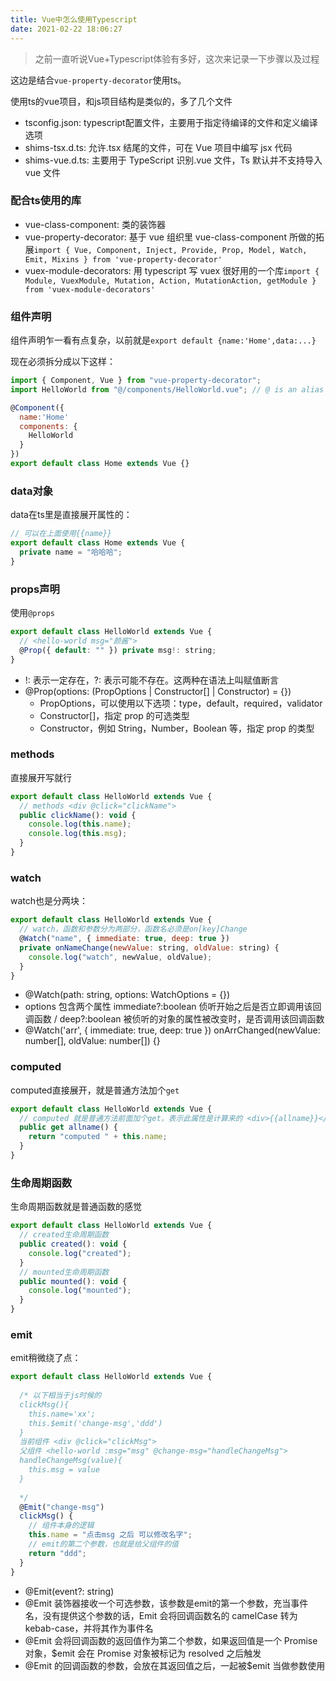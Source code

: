 ```yaml
---
title: Vue中怎么使用Typescript
date: 2021-02-22 18:06:27
---
```

> 之前一直听说Vue+Typescript体验有多好，这次来记录一下步骤以及过程

这边是结合`vue-property-decorator`使用ts。

使用ts的vue项目，和js项目结构是类似的，多了几个文件

* tsconfig.json: typescript配置文件，主要用于指定待编译的文件和定义编译选项
* shims-tsx.d.ts: 允许.tsx 结尾的文件，可在 Vue 项目中编写 jsx 代码
* shims-vue.d.ts: 主要用于 TypeScript 识别.vue 文件，Ts 默认并不支持导入 vue 文件

### 配合ts使用的库

- vue-class-component: 类的装饰器
- vue-property-decorator: 基于 vue 组织里 vue-class-component 所做的拓展`import { Vue, Component, Inject, Provide, Prop, Model, Watch, Emit, Mixins } from 'vue-property-decorator'`
- vuex-module-decorators: 用 typescript 写 vuex 很好用的一个库`import { Module, VuexModule, Mutation, Action, MutationAction, getModule } from 'vuex-module-decorators'`

### 组件声明

组件声明乍一看有点复杂，以前就是`export default {name:'Home',data:...}`

现在必须拆分成以下这样：

``` javascript
import { Component, Vue } from "vue-property-decorator";
import HelloWorld from "@/components/HelloWorld.vue"; // @ is an alias to /src

@Component({
  name:'Home'
  components: {
    HelloWorld
  }
})
export default class Home extends Vue {}
```

### data对象

data在ts里是直接展开属性的：

``` javascript
// 可以在上面使用{{name}}
export default class Home extends Vue {
  private name = "哈哈哈";
}
```

### props声明

使用`@props`

``` javascript
export default class HelloWorld extends Vue {
  // <hello-world msg="颜酱">
  @Prop({ default: "" }) private msg!: string;
}
```

* !: 表示一定存在，?: 表示可能不存在。这两种在语法上叫赋值断言
* @Prop(options: (PropOptions | Constructor[] | Constructor) = {})
  - PropOptions，可以使用以下选项：type，default，required，validator
  - Constructor[]，指定 prop 的可选类型
  - Constructor，例如 String，Number，Boolean 等，指定 prop 的类型

### methods

直接展开写就行

``` javascript
export default class HelloWorld extends Vue {
  // methods <div @click="clickName">
  public clickName(): void {
    console.log(this.name);
    console.log(this.msg);
  }
}
```

### watch

watch也是分两块：

``` javascript
export default class HelloWorld extends Vue {
  // watch，函数和参数分为两部分，函数名必须是on[key]Change
  @Watch("name", { immediate: true, deep: true })
  private onNameChange(newValue: string, oldValue: string) {
    console.log("watch", newValue, oldValue);
  }
}
```

* @Watch(path: string, options: WatchOptions = {})
* options 包含两个属性 immediate?:boolean 侦听开始之后是否立即调用该回调函数 / deep?:boolean 被侦听的对象的属性被改变时，是否调用该回调函数
* @Watch('arr', { immediate: true, deep: true }) onArrChanged(newValue: number[], oldValue: number[]) {}

### computed

computed直接展开，就是普通方法加个`get`

``` javascript
export default class HelloWorld extends Vue {
  // computed 就是普通方法前面加个get，表示此属性是计算来的 <div>{{allname}}</div>
  public get allname() {
    return "computed " + this.name;
  }
}
```

### 生命周期函数

生命周期函数就是普通函数的感觉

``` javascript
export default class HelloWorld extends Vue {
  // created生命周期函数
  public created(): void {
    console.log("created");
  }
  // mounted生命周期函数
  public mounted(): void {
    console.log("mounted");
  }
}
```

### emit

emit稍微绕了点：

``` javascript
export default class HelloWorld extends Vue {
  
  /* 以下相当于js时候的 
  clickMsg(){
    this.name='xx';
    this.$emit('change-msg','ddd')
  } 
  当前组件 <div @click="clickMsg">
  父组件 <hello-world :msg="msg" @change-msg="handleChangeMsg">
  handleChangeMsg(value){
    this.msg = value
  }
  
  */
  @Emit("change-msg")
  clickMsg() {
    // 组件本身的逻辑
    this.name = "点击msg 之后 可以修改名字";
    // emit的第二个参数，也就是给父组件的值
    return "ddd";
  }
}
```

* @Emit(event?: string)
* @Emit 装饰器接收一个可选参数，该参数是emit的第一个参数，充当事件名，没有提供这个参数的话，Emit 会将回调函数名的 camelCase 转为 kebab-case，并将其作为事件名
* @Emit 会将回调函数的返回值作为第二个参数，如果返回值是一个 Promise 对象，$emit 会在 Promise 对象被标记为 resolved 之后触发
* @Emit 的回调函数的参数，会放在其返回值之后，一起被$emit 当做参数使用
